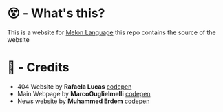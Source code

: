 # 😵 - What's this?
This is a website for [Melon Language](https://github.com/pradosh-arduino/Melon-Language) this repo contains the source of the website

# 👤 - Credits
- 404 Website by **Rafaela Lucas** [codepen](https://codepen.io/rafaelavlucas)
- Main Webpage by **MarcoGuglielmelli** [codepen](https://codepen.io/MarcoGuglielmelli)
- News website by **Muhammed Erdem** [codepen](https://codepen.io/JavaScriptJunkie)

